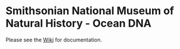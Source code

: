# Smithsonian National Museum of Natural History - Ocean DNA

Please see the [Wiki](https://github.com/dmacguigan/SI-Ocean-DNA/wiki) for documentation.
